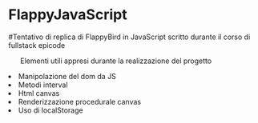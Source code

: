# FlappyJavaScript
#Tentativo di replica di FlappyBird in JavaScript scritto durante il corso di fullstack epicode
<div><ul><caption>Elementi utili appresi durante la realizzazione del progetto</caption></ul><li>Manipolazione del dom da JS</li><li>Metodi interval</li><li>Html canvas</li><li>Renderizzazione procedurale canvas</li></div>
<li>Uso di localStorage</li>
